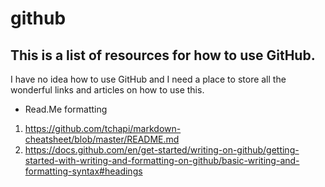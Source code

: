 # github
## This is a list of resources for how to use GitHub.
 I have no idea how to use GitHub and I need a place to store all the wonderful links and articles on how to use this.
 
 
 
 
 
 
* Read.Me formatting
1. https://github.com/tchapi/markdown-cheatsheet/blob/master/README.md
2. https://docs.github.com/en/get-started/writing-on-github/getting-started-with-writing-and-formatting-on-github/basic-writing-and-formatting-syntax#headings
